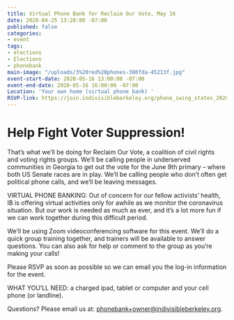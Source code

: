 ```yaml
---
title: Virtual Phone Bank for Reclaim Our Vote, May 16
date: 2020-04-25 13:28:00 -07:00
published: false
categories:
- event
tags:
- elections
- Elections
- phonebank
main-image: "/uploads/3%20red%20phones-380fda-45213f.jpg"
event-start-date: 2020-05-16 13:00:00 -07:00
event-end-date: 2020-05-16 16:00:00 -07:00
Location: 'Your own home (virtual phone bank) '
RSVP-link: https://join.indivisibleberkeley.org/phone_swing_states_2020_05_16
---
```


# Help Fight Voter Suppression!

That’s what we’ll be doing for Reclaim Our Vote, a coalition of civil rights and voting rights groups. We’ll be calling people in underserved communities in Georgia to get out the vote for the June 9th primary – where both US Senate races are in play. We’ll be calling people who don’t often get political phone calls, and we’ll be leaving messages.

VIRTUAL PHONE BANKING: Out of concern for our fellow activists’ health, IB is offering virtual activities only for awhile as we monitor the coronavirus situation. But our work is needed as much as ever, and it’s a lot more fun if we can work together during this difficult period.

We’ll be using Zoom videoconferencing software for this event. We’ll do a quick group training together, and trainers will be available to answer questions. You can also ask for help or comment to the group as you’re making your calls!

Please RSVP as soon as possible so we can email you the log-in information for the event. 

WHAT YOU’LL NEED: a charged ipad, tablet or computer and your cell phone (or landline).

Questions? Please email us at: [phonebank\+owner@indivisibleberkeley.org](mailto:phonebank+owner@indivisibleberkeley.org).